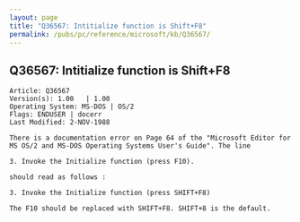 ```yaml
---
layout: page
title: "Q36567: Intitialize function is Shift+F8"
permalink: /pubs/pc/reference/microsoft/kb/Q36567/
---
```


## Q36567: Intitialize function is Shift+F8

	Article: Q36567
	Version(s): 1.00   | 1.00
	Operating System: MS-DOS | OS/2
	Flags: ENDUSER | docerr
	Last Modified: 2-NOV-1988
	
	There is a documentation error on Page 64 of the "Microsoft Editor for
	MS OS/2 and MS-DOS Operating Systems User's Guide". The line
	
	3. Invoke the Initialize function (press F10).
	
	should read as follows :
	
	3. Invoke the Initialize function (press SHIFT+F8)
	
	The F10 should be replaced with SHIFT+F8. SHIFT+8 is the default.
